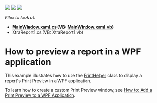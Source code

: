 <!-- default badges list -->
![](https://img.shields.io/endpoint?url=https://codecentral.devexpress.com/api/v1/VersionRange/128602277/2023.1)
[![](https://img.shields.io/badge/Open_in_DevExpress_Support_Center-FF7200?style=flat-square&logo=DevExpress&logoColor=white)](https://supportcenter.devexpress.com/ticket/details/E4715)
[![](https://img.shields.io/badge/📖_How_to_use_DevExpress_Examples-e9f6fc?style=flat-square)](https://docs.devexpress.com/GeneralInformation/403183)
<!-- default badges end -->
<!-- default file list -->
*Files to look at*:

* **[MainWindow.xaml.cs](./CS/MainWindow.xaml.cs) (VB: [MainWindow.xaml.vb](./VB/MainWindow.xaml.vb))**
* [XtraReport1.cs](./CS/XtraReport1.cs) (VB: [XtraReport1.vb](./VB/XtraReport1.vb))
<!-- default file list end -->
# How to preview a report in a WPF application


<p>This example illustrates how to use the <a href="https://documentation.devexpress.com/#WPF/clsDevExpressXpfPrintingPrintHelpertopic">PrintHelper</a> class to display a report's Print Preview in a WPF application.</p>
<p>To learn how to create a custom Print Preview window, see <a href="https://documentation.devexpress.com/#XtraReports/CustomDocument15016">How to: Add a Print Preview to a WPF Application</a>.</p>
<p> </p>

<br/>


